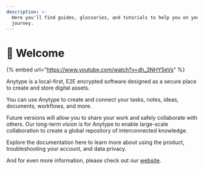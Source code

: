 ```yaml
---
description: >-
  Here you'll find guides, glossaries, and tutorials to help you on your Anytype
  journey.
---
```


# 👋 Welcome

{% embed url="https://www.youtube.com/watch?v=dh_3NHY5eVs" %}

Anytype is a local-first, E2E encrypted software designed as a secure place to create and store digital assets.

You can use Anytype to create and connect your tasks, notes, ideas, documents, workflows, and more.

Future versions will allow you to share your work and safely collaborate with others. Our long-term vision is for Anytype to enable large-scale collaboration to create a global repository of interconnected knowledge.

Explore the documentation here to learn more about using the product, troubleshooting your account, and data privacy.

And for even more information, please check out our [website](https://anytype.io).
